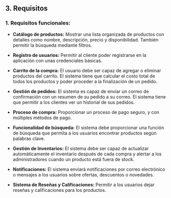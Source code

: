 ## 3. Requisitos

### 1. Requisitos funcionales:
* __Catálogo de productos:__ Mostrar una lista organizada de productos con detalles como nombre, descripción, precio y disponibilidad. También permitir la búsqueda mediante filtros.

* __Registro de usuarios:__ Permitir al cliente poder registrarse en la aplicación con unas credenciales básicas.

* __Carrito de la compra:__ El usuario debe ser capaz de agregar o eliminar productos del carrito. El sistema tiene que calcular el costo total de todos los productos y poder proceder a la finalización de un pedido.

* __Gestión de pedidos:__ El sistema es capaz de enviar un correo de confirmación con un resumen de su pedido a su correo. El sistema tiene que permitir a los clientes ver un historial de sus pedidos.

* __Proceso de compra:__ Proporcionar un proceso de pago seguro, y con múltiples métodos de pago.

* __Funcionalidad de búsqueda:__ El sistema debe proporcionar una función de búsqueda que permita a los usuarios encontrar productos según palabras clave.

* __Gestión de Inventarios:__ El sistema debe ser capaz de actualizar automáticamente el inventario después de cada compra y alertar a los administradores cuando un producto está fuera de stock.

* __Notificaciones:__ El sistema enviará notificaciones por correo electrónico o mensajes a los usuarios sobre ofertas, descuentos o novedades.

* __Sistema de Reseñas y Calificaciones:__ Permitir a los usuarios dejar reseñas y calificaciones para los productos.